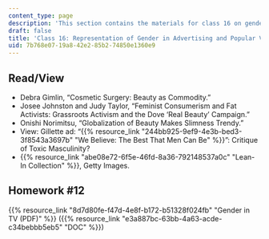 ```yaml
---
content_type: page
description: 'This section contains the materials for class 16 on gender and advertising. '
draft: false
title: 'Class 16: Representation of Gender in Advertising and Popular Visual Media'
uid: 7b768e07-19a8-42e2-85b2-74850e1360e9
---
```

## Read/View

- Debra Gimlin, “Cosmetic Surgery: Beauty as Commodity.”
- Josee Johnston and Judy Taylor, “Feminist Consumerism and Fat Activists: Grassroots Activism and the Dove ‘Real Beauty’ Campaign.”
- Onishi Norimitsu, “Globalization of Beauty Makes Slimness Trendy.”
- View: Gillette ad: “{{% resource_link "244bb925-9ef9-4e3b-bed3-3f8543a3697b" "We Believe: The Best That Men Can Be" %}}”: Critique of Toxic Masculinity?
- {{% resource_link "abe08e72-6f5e-46fd-8a36-792148537a0c" "Lean-In Collection" %}}, Getty Images. 

## Homework #12

{{% resource_link "8d7d80fe-f47d-4e8f-b172-b51328f024fb" "Gender in TV (PDF)" %}} ({{% resource_link "e3a887bc-63bb-4a63-acde-c34bebbb5eb5" "DOC" %}})